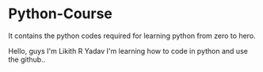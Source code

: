 # Python-Course
It contains the python codes required for learning python from zero to hero.

Hello, guys I'm Likith R Yadav
I'm learning how to code in python and use the github..
